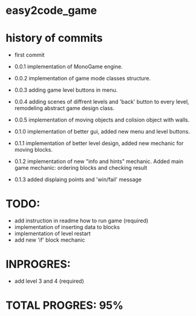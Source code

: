 # easy2code_game

# history of commits
- first commit
- 0.0.1 implementation of MonoGame engine.
- 0.0.2 implementation of game mode classes structure.
- 0.0.3 adding game level buttons in menu.
- 0.0.4 adding scenes of diffrent levels and 'back' button to every level, remodeling abstract game design class.
- 0.0.5 implementation of moving objects and colision object with walls.

- 0.1.0 implementation of better gui, added new  menu and level buttons.
- 0.1.1 implementation of better level design, added new mechanic for moving blocks.
- 0.1.2 implementation of new "info and hints" mechanic. Added main game mechanic: ordering blocks and checking result
- 0.1.3 added displaing points and 'win/fail' message


# TODO:
- add instruction in readme how to run game (required)
- implementation of inserting data to blocks
- implementation of level restart 
- add new 'if' block mechanic


# INPROGRES:
- add level 3 and 4 (required)

# TOTAL PROGRES: 95%